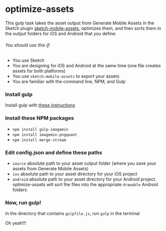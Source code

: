 # optimize-assets
This gulp task takes the asset output from Generate Mobile Assets in the Sketch plugin [sketch-mobile-assets](https://github.com/pixi-stix/sketch-mobile-assets/), optimizes them, and then sorts them in the output folders for iOS and Android that you define.

###### You should use this if:
* You use Sketch
* You are designing for iOS and Android at the same time (one file creates assets for both platforms)
* You use `sketch-mobile-assets` to export your assets
* You are familiar with the command line, NPM, and Gulp

### Install gulp
Install gulp with [these instructions](https://github.com/gulpjs/gulp/blob/master/docs/getting-started.md)

### Install these NPM packages
* `npm install gulp-imagemin`
* `npm install imagemin-pngquant`
* `npm install merge-stream`

### Edit config.json and define these paths
* `source` absolute path to your asset output folder (where you save your assets from Generate Mobile Assets)
* `ios` absolute path to your asset directory for your iOS project
* `android` absolute path to your asset directory for your Android project. optimize-assets will sort the files into the appropriate `drawable` Android folders

### Now, run gulp!
In the directory that contains `gulpfile.js`, run `gulp` in the terminal

Oh yeah!!!
